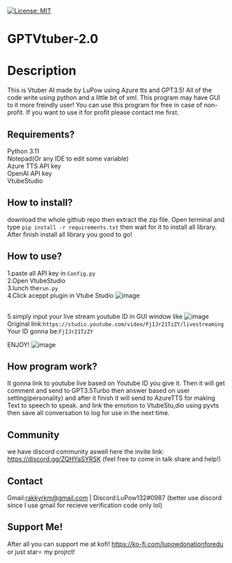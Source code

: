 [![License: MIT](https://img.shields.io/github/license/Genteki/pyvts?style=flat-square)](https://opensource.org/licenses/MIT)
# GPTVtuber-2.0
# Description
This is Vtuber AI made by LuPow using Azure tts and GPT3.5! All of the code write using python and a little bit of xml.
This program may have GUI to it more freindly user! You can use this program for free in case of non-profit. If you want to use it for profit please contact me first.

## Requirements?
Python 3.11
<br> Notepad(Or any IDE to edit some variable)
<br> Azure TTS API key
<br> OpenAI API key
<br> VtubeStudio

## How to install?
download the whole github repo then extract the zip file. Open terminal and type `pip install -r requirements.txt` then wait for it to install all library. 
After finish install all library you good to go!
 

## How to use?
1.paste all API key in `Config.py` 
<br> 2.Open VtubeStudio
<br> 3.lunch the`run.py` 
<br> 4.Click aceppt plugin in Vtube Studio
![image](https://user-images.githubusercontent.com/68886157/233765330-3631c020-9073-4238-8572-0f9c00baf5e9.png)

<br> 5.simply input your live stream youtube ID in GUI window like
![image](https://user-images.githubusercontent.com/68886157/233765254-e4f2636b-5f8f-48da-bbe0-ebf83fdc8146.png)
<br> Original link:`https://studio.youtube.com/video/FjIJr21TzZY/livestreaming`
<br> Your ID gonna be:`FjIJr21TzZY`

ENJOY!
![image](https://user-images.githubusercontent.com/68886157/233765287-1a65a905-e11d-42c4-aeb3-be2480a8c649.png)

## How program work?
It gonna link to youtube live based on Youtube ID you give it. Then it will get comment and send to GPT3.5Turbo then answer based on user setting(personality) and after it finish it will send to AzureTTS for making Text to speech to speak. and link the emotion to VtubeStu,dio using pyvts then save all conversation to log for use in the next time.

## Community
we have discord community aswell here the invite link: https://discord.gg/ZQHYaSYRSK
(feel free to come in talk share and help!)

## Contact
Gmail:rakkyrkm@gmail.com  | Discord:LuPow132#0987 (better use discord since I use gmail for recieve verification code only lol)

## Support Me!
After all you can support me at kofi!
https://ko-fi.com/lupowdonationforedu
or just star⭐ my projrct!

